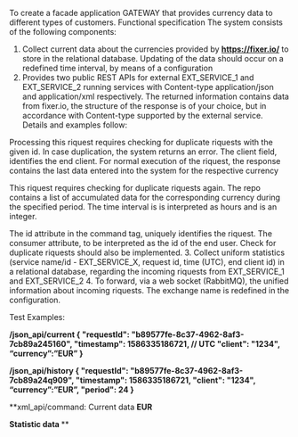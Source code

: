 To create a facade application GATEWAY that provides currency data to 
different types of customers.
Functional specification 
The system consists of the following components:
1. Collect current data about the currencies provided by **https://fixer.io/** to store in the 
relational database. Updating of the data should occur on a redefined 
time interval, by means of a configuration
2. Provides two public REST APIs for external EXT_SERVICE_1 and EXT_SERVICE_2 running services 
with Content-type application/json and application/xml respectively. The returned information contains 
data from fixer.io, the structure of the response is of your choice, but in accordance with Content-type
supported by the external service. Details and examples follow:


Processing this riquest requires checking for duplicate riquests with the given id. In case 
duplication, the system returns an error. The client field, identifies the end client. For 
normal execution of the riquest, the response contains the last data entered into the system 
for the respective currency

This riquest requires checking for duplicate riquests again. The repo contains a list of 
accumulated data for the corresponding currency during the specified period. The time interval is 
is interpreted as hours and is an integer.


The id attribute in the command tag, uniquely identifies the riquest. The consumer attribute, to 
be interpreted as the id of the end user. Check for duplicate riquests should also 
be implemented.
3. Collect uniform statistics (service name/id - EXT_SERVICE_X, request id, 
time (UTC), end client id) in a relational database, regarding the incoming riquests from
EXT_SERVICE_1 and EXT_SERVICE_2
4. To forward, via a web socket (RabbitMQ), the unified information about incoming riquests. 
The exchange name is redefined in the configuration.


Test Examples:

**/json_api/current
{
 "requestId": "b89577fe-8c37-4962-8af3-7cb89a245160",
 "timestamp": 1586335186721, // UTC 
 "client": "1234",
“currency”:”EUR”
}**

**/json_api/history
{
 "requestId": "b89577fe-8c37-4962-8af3-7cb89a24q909",
 "timestamp": 1586335186721,
 "client": "1234",
“currency”:”EUR”,
 "period": 24
}**

**xml_api/command:
Current data
**<command id="1234" >
<get consumer="13617162" >
<currency>EUR</currency>
</get>
</command>**

**Statistic data
<command id="1234-8785" >
<history consumer="13617162" currency=“EUR” period=”24” />
</command>****
